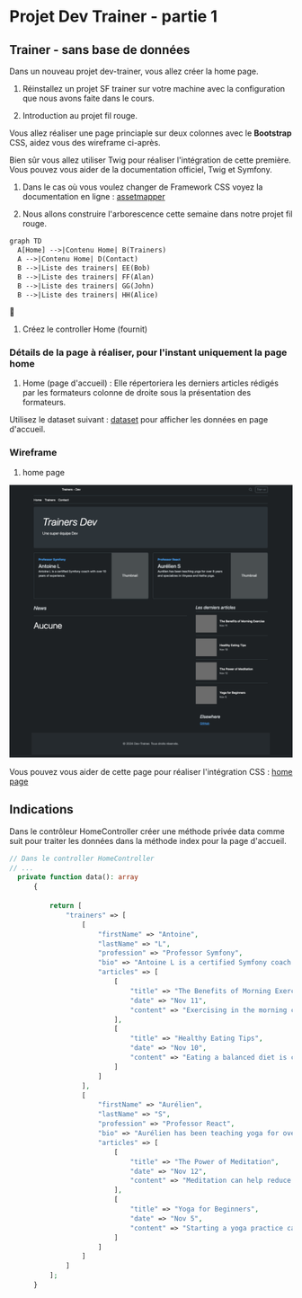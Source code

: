 # Projet Dev Trainer - partie 1 

## Trainer - sans base de données

Dans un nouveau projet dev-trainer, vous allez créer la home page.

1. Réinstallez un projet SF trainer sur votre machine avec la configuration que nous avons faite dans le cours.

1. Introduction au projet fil rouge.  

Vous allez réaliser une page princiaple sur deux colonnes avec le  **Bootstrap** CSS, aidez vous des wireframe ci-après.

Bien sûr vous allez utiliser Twig pour réaliser l'intégration de cette première. Vous pouvez vous aider de la documentation officiel, Twig et Symfony.

1. Dans le cas où vous voulez changer de Framework CSS voyez la documentation en ligne : [assetmapper](https://symfony.com/doc/current/frontend/asset_mapper.html)

2. Nous allons construire l'arborescence cette semaine dans notre projet fil rouge.

```mermaid
graph TD
  A[Home] -->|Contenu Home| B(Trainers)
  A -->|Contenu Home| D(Contact)
  B -->|Liste des trainers| EE(Bob)
  B -->|Liste des trainers| FF(Alan)
  B -->|Liste des trainers| GG(John)
  B -->|Liste des trainers| HH(Alice)
```

🚧 

1. Créez le controller Home (fournit)

### Détails de la page à réaliser, pour l'instant uniquement la page home

1. Home (page d'accueil) : Elle répertoriera les derniers articles rédigés par les formateurs colonne de droite sous la présentation des formateurs.

Utilisez le dataset suivant : 
[dataset](./Data/trainers.php) pour afficher les données en page d'accueil.

### Wireframe

1. home page

![homepage](../images/homewireframe.png)

Vous pouvez vous aider de cette page pour réaliser l'intégration CSS : [home page](../Corrections/Models-pages/index.html)


## Indications

Dans le contrôleur HomeController créer une méthode privée data comme suit pour traiter les données dans la méthode index pour la page d'accueil.

```php
// Dans le controller HomeController 
// ...
  private function data(): array
      {

          return [
              "trainers" => [
                  [
                      "firstName" => "Antoine",
                      "lastName" => "L",
                      "profession" => "Professor Symfony",
                      "bio" => "Antoine L is a certified Symfony coach with over 10 years of experience.",
                      "articles" => [
                          [
                              "title" => "The Benefits of Morning Exercise",
                              "date" => "Nov 11",
                              "content" => "Exercising in the morning can boost your metabolism and energy levels throughout the day."
                          ],
                          [
                              "title" => "Healthy Eating Tips",
                              "date" => "Nov 10",
                              "content" => "Eating a balanced diet is crucial for maintaining good health and fitness."
                          ]
                      ]
                  ],
                  [
                      "firstName" => "Aurélien",
                      "lastName" => "S",
                      "profession" => "Professor React",
                      "bio" => "Aurélien has been teaching yoga for over 8 years and specializes in Vinyasa and Hatha yoga.",
                      "articles" => [
                          [
                              "title" => "The Power of Meditation",
                              "date" => "Nov 12",
                              "content" => "Meditation can help reduce stress and improve overall well-being."
                          ],
                          [
                              "title" => "Yoga for Beginners",
                              "date" => "Nov 5",
                              "content" => "Starting a yoga practice can be intimidating, but with these tips, you can get started with confidence."
                          ]
                      ]
                  ]
              ]
          ];
      }
  ```
